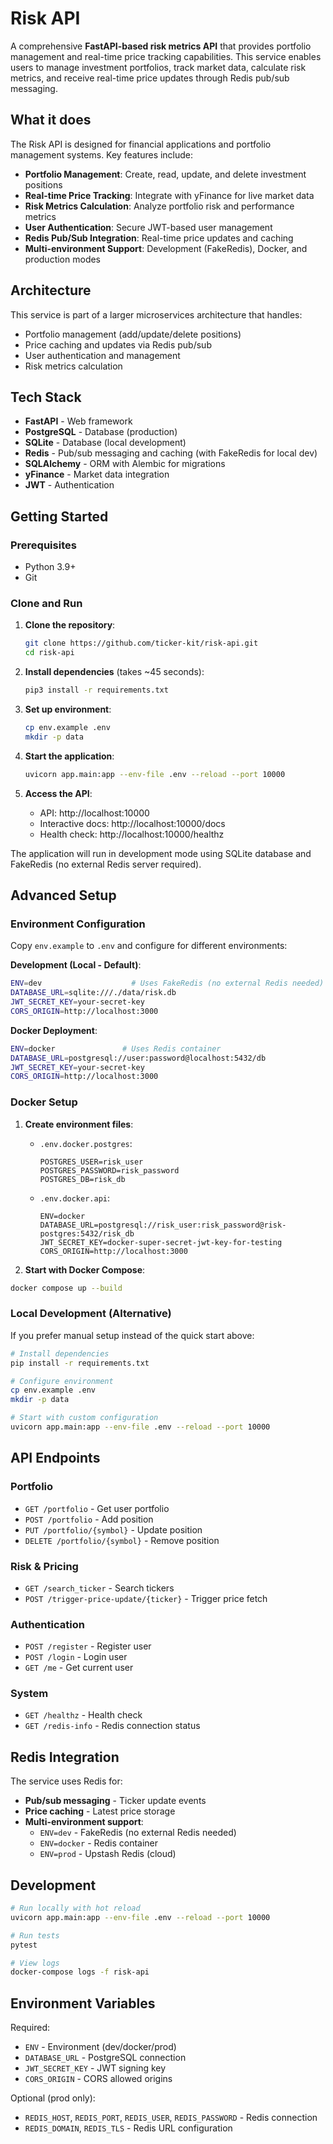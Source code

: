 # Risk API

A comprehensive **FastAPI-based risk metrics API** that provides portfolio management and real-time price tracking capabilities. This service enables users to manage investment portfolios, track market data, calculate risk metrics, and receive real-time price updates through Redis pub/sub messaging.

## What it does

The Risk API is designed for financial applications and portfolio management systems. Key features include:

- **Portfolio Management**: Create, read, update, and delete investment positions
- **Real-time Price Tracking**: Integrate with yFinance for live market data
- **Risk Metrics Calculation**: Analyze portfolio risk and performance metrics  
- **User Authentication**: Secure JWT-based user management
- **Redis Pub/Sub Integration**: Real-time price updates and caching
- **Multi-environment Support**: Development (FakeRedis), Docker, and production modes

## Architecture

This service is part of a larger microservices architecture that handles:
- Portfolio management (add/update/delete positions)
- Price caching and updates via Redis pub/sub
- User authentication and management
- Risk metrics calculation

## Tech Stack

- **FastAPI** - Web framework
- **PostgreSQL** - Database (production)
- **SQLite** - Database (local development)
- **Redis** - Pub/sub messaging and caching (with FakeRedis for local dev)
- **SQLAlchemy** - ORM with Alembic for migrations
- **yFinance** - Market data integration
- **JWT** - Authentication

## Getting Started

### Prerequisites

- Python 3.9+ 
- Git

### Clone and Run

1. **Clone the repository**:
   ```bash
   git clone https://github.com/ticker-kit/risk-api.git
   cd risk-api
   ```

2. **Install dependencies** (takes ~45 seconds):
   ```bash
   pip3 install -r requirements.txt
   ```

3. **Set up environment**:
   ```bash
   cp env.example .env
   mkdir -p data
   ```

4. **Start the application**:
   ```bash
   uvicorn app.main:app --env-file .env --reload --port 10000
   ```

5. **Access the API**:
   - API: http://localhost:10000
   - Interactive docs: http://localhost:10000/docs
   - Health check: http://localhost:10000/healthz

The application will run in development mode using SQLite database and FakeRedis (no external Redis server required).

## Advanced Setup

### Environment Configuration

Copy `env.example` to `.env` and configure for different environments:

**Development (Local - Default)**:
```bash
ENV=dev                    # Uses FakeRedis (no external Redis needed)
DATABASE_URL=sqlite:///./data/risk.db
JWT_SECRET_KEY=your-secret-key
CORS_ORIGIN=http://localhost:3000
```

**Docker Deployment**:
```bash
ENV=docker               # Uses Redis container
DATABASE_URL=postgresql://user:password@localhost:5432/db
JWT_SECRET_KEY=your-secret-key
CORS_ORIGIN=http://localhost:3000
```

### Docker Setup

1. **Create environment files**:
   - `.env.docker.postgres`:
     ```
     POSTGRES_USER=risk_user
     POSTGRES_PASSWORD=risk_password
     POSTGRES_DB=risk_db
     ```
   
   - `.env.docker.api`:
     ```
     ENV=docker
     DATABASE_URL=postgresql://risk_user:risk_password@risk-postgres:5432/risk_db
     JWT_SECRET_KEY=docker-super-secret-jwt-key-for-testing
     CORS_ORIGIN=http://localhost:3000
     ```

2. **Start with Docker Compose**:
```bash
docker compose up --build
```

### Local Development (Alternative)

If you prefer manual setup instead of the quick start above:

```bash
# Install dependencies
pip install -r requirements.txt

# Configure environment  
cp env.example .env
mkdir -p data

# Start with custom configuration
uvicorn app.main:app --env-file .env --reload --port 10000
```

## API Endpoints

### Portfolio
- `GET /portfolio` - Get user portfolio
- `POST /portfolio` - Add position
- `PUT /portfolio/{symbol}` - Update position
- `DELETE /portfolio/{symbol}` - Remove position

### Risk & Pricing

- `GET /search_ticker` - Search tickers
- `POST /trigger-price-update/{ticker}` - Trigger price fetch

### Authentication
- `POST /register` - Register user
- `POST /login` - Login user
- `GET /me` - Get current user

### System
- `GET /healthz` - Health check
- `GET /redis-info` - Redis connection status

## Redis Integration

The service uses Redis for:
- **Pub/sub messaging** - Ticker update events
- **Price caching** - Latest price storage
- **Multi-environment support**:
  - `ENV=dev` - FakeRedis (no external Redis needed)
  - `ENV=docker` - Redis container
  - `ENV=prod` - Upstash Redis (cloud)

## Development

```bash
# Run locally with hot reload
uvicorn app.main:app --env-file .env --reload --port 10000

# Run tests
pytest

# View logs
docker-compose logs -f risk-api
```

## Environment Variables

Required:
- `ENV` - Environment (dev/docker/prod)
- `DATABASE_URL` - PostgreSQL connection
- `JWT_SECRET_KEY` - JWT signing key
- `CORS_ORIGIN` - CORS allowed origins

Optional (prod only):
- `REDIS_HOST`, `REDIS_PORT`, `REDIS_USER`, `REDIS_PASSWORD` - Redis connection
- `REDIS_DOMAIN`, `REDIS_TLS` - Redis URL configuration